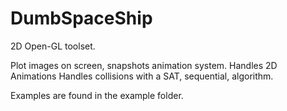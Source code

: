 # DumbSpaceShip

2D Open-GL toolset.

Plot images on screen, snapshots animation system.
Handles 2D Animations
Handles collisions with a SAT, sequential, algorithm. 

Examples are found in the example folder.
